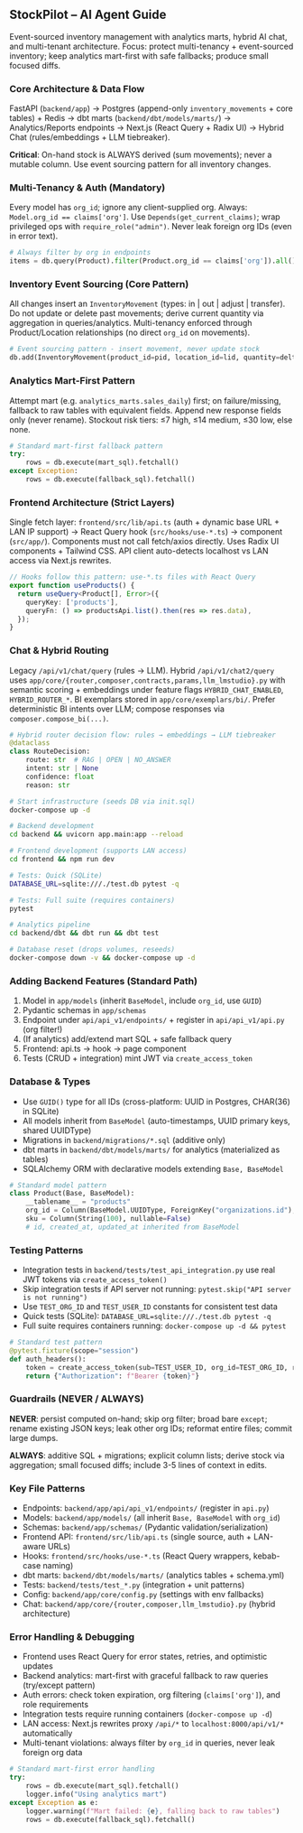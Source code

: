 ## StockPilot – AI Agent Guide
Event-sourced inventory management with analytics marts, hybrid AI chat, and multi-tenant architecture. Focus: protect multi-tenancy + event-sourced inventory; keep analytics mart-first with safe fallbacks; produce small focused diffs.

### Core Architecture & Data Flow
FastAPI (`backend/app`) → Postgres (append-only `inventory_movements` + core tables) + Redis → dbt marts (`backend/dbt/models/marts/`) → Analytics/Reports endpoints → Next.js (React Query + Radix UI) → Hybrid Chat (rules/embeddings + LLM tiebreaker). 

**Critical**: On-hand stock is ALWAYS derived (sum movements); never a mutable column. Use event sourcing pattern for all inventory changes.

### Multi-Tenancy & Auth (Mandatory)
Every model has `org_id`; ignore any client-supplied org. Always: `Model.org_id == claims['org']`. Use `Depends(get_current_claims)`; wrap privileged ops with `require_role("admin")`. Never leak foreign org IDs (even in error text).

```python
# Always filter by org in endpoints
items = db.query(Product).filter(Product.org_id == claims['org']).all()
```

### Inventory Event Sourcing (Core Pattern)
All changes insert an `InventoryMovement` (types: in | out | adjust | transfer). Do not update or delete past movements; derive current quantity via aggregation in queries/analytics. Multi-tenancy enforced through Product/Location relationships (no direct `org_id` on movements).

```python
# Event sourcing pattern - insert movement, never update stock
db.add(InventoryMovement(product_id=pid, location_id=lid, quantity=delta, movement_type='adjust', timestamp=now))
```

### Analytics Mart-First Pattern
Attempt mart (e.g. `analytics_marts.sales_daily`) first; on failure/missing, fallback to raw tables with equivalent fields. Append new response fields only (never rename). Stockout risk tiers: ≤7 high, ≤14 medium, ≤30 low, else none.

```python
# Standard mart-first fallback pattern
try: 
    rows = db.execute(mart_sql).fetchall()
except Exception: 
    rows = db.execute(fallback_sql).fetchall()
```

### Frontend Architecture (Strict Layers)
Single fetch layer: `frontend/src/lib/api.ts` (auth + dynamic base URL + LAN IP support) → React Query hook (`src/hooks/use-*.ts`) → component (`src/app/`). Components must not call fetch/axios directly. Uses Radix UI components + Tailwind CSS. API client auto-detects localhost vs LAN access via Next.js rewrites.

```typescript
// Hooks follow this pattern: use-*.ts files with React Query
export function useProducts() {
  return useQuery<Product[], Error>({
    queryKey: ['products'],
    queryFn: () => productsApi.list().then(res => res.data),
  });
}
```

### Chat & Hybrid Routing
Legacy `/api/v1/chat/query` (rules → LLM). Hybrid `/api/v1/chat2/query` uses `app/core/{router,composer,contracts,params,llm_lmstudio}.py` with semantic scoring + embeddings under feature flags `HYBRID_CHAT_ENABLED`, `HYBRID_ROUTER_*`. BI exemplars stored in `app/core/exemplars/bi/`. Prefer deterministic BI intents over LLM; compose responses via `composer.compose_bi(...)`.

```python
# Hybrid router decision flow: rules → embeddings → LLM tiebreaker
@dataclass
class RouteDecision:
    route: str  # RAG | OPEN | NO_ANSWER
    intent: str | None
    confidence: float
    reason: str
```
```bash
# Start infrastructure (seeds DB via init.sql)
docker-compose up -d

# Backend development
cd backend && uvicorn app.main:app --reload

# Frontend development (supports LAN access)
cd frontend && npm run dev

# Tests: Quick (SQLite)
DATABASE_URL=sqlite:///./test.db pytest -q

# Tests: Full suite (requires containers)
pytest

# Analytics pipeline
cd backend/dbt && dbt run && dbt test

# Database reset (drops volumes, reseeds)
docker-compose down -v && docker-compose up -d
```

### Adding Backend Features (Standard Path)
1. Model in `app/models` (inherit `BaseModel`, include `org_id`, use `GUID`)
2. Pydantic schemas in `app/schemas`
3. Endpoint under `api/api_v1/endpoints/` + register in `api/api_v1/api.py` (org filter!)
4. (If analytics) add/extend mart SQL + safe fallback query
5. Frontend: api.ts → hook → page component
6. Tests (CRUD + integration) mint JWT via `create_access_token`

### Database & Types
- Use `GUID()` type for all IDs (cross-platform: UUID in Postgres, CHAR(36) in SQLite) 
- All models inherit from `BaseModel` (auto-timestamps, UUID primary keys, shared UUIDType)
- Migrations in `backend/migrations/*.sql` (additive only)
- dbt marts in `backend/dbt/models/marts/` for analytics (materialized as tables)
- SQLAlchemy ORM with declarative models extending `Base, BaseModel`

```python
# Standard model pattern
class Product(Base, BaseModel):
    __tablename__ = "products"
    org_id = Column(BaseModel.UUIDType, ForeignKey("organizations.id"), nullable=False)
    sku = Column(String(100), nullable=False)
    # id, created_at, updated_at inherited from BaseModel
```

### Testing Patterns
- Integration tests in `backend/tests/test_api_integration.py` use real JWT tokens via `create_access_token()`
- Skip integration tests if API server not running: `pytest.skip("API server is not running")`
- Use `TEST_ORG_ID` and `TEST_USER_ID` constants for consistent test data
- Quick tests (SQLite): `DATABASE_URL=sqlite:///./test.db pytest -q`
- Full suite requires containers running: `docker-compose up -d && pytest`

```python
# Standard test pattern
@pytest.fixture(scope="session")
def auth_headers():
    token = create_access_token(sub=TEST_USER_ID, org_id=TEST_ORG_ID, role="admin")
    return {"Authorization": f"Bearer {token}"}
```

### Guardrails (NEVER / ALWAYS)
**NEVER**: persist computed on-hand; skip org filter; broad bare `except`; rename existing JSON keys; leak other org IDs; reformat entire files; commit large dumps.

**ALWAYS**: additive SQL + migrations; explicit column lists; derive stock via aggregation; small focused diffs; include 3-5 lines of context in edits.

### Key File Patterns
- Endpoints: `backend/app/api/api_v1/endpoints/` (register in `api.py`)
- Models: `backend/app/models/` (all inherit `Base, BaseModel` with `org_id`)
- Schemas: `backend/app/schemas/` (Pydantic validation/serialization)
- Frontend API: `frontend/src/lib/api.ts` (single source, auth + LAN-aware URLs)
- Hooks: `frontend/src/hooks/use-*.ts` (React Query wrappers, kebab-case naming)
- dbt marts: `backend/dbt/models/marts/` (analytics tables + schema.yml)
- Tests: `backend/tests/test_*.py` (integration + unit patterns)
- Config: `backend/app/core/config.py` (settings with env fallbacks)
- Chat: `backend/app/core/{router,composer,llm_lmstudio}.py` (hybrid architecture)

### Error Handling & Debugging
- Frontend uses React Query for error states, retries, and optimistic updates
- Backend analytics: mart-first with graceful fallback to raw queries (try/except pattern)
- Auth errors: check token expiration, org filtering (`claims['org']`), and role requirements
- Integration tests require running containers (`docker-compose up -d`)
- LAN access: Next.js rewrites proxy `/api/*` to `localhost:8000/api/v1/*` automatically
- Multi-tenant violations: always filter by `org_id` in queries, never leak foreign org data

```python
# Standard mart-first error handling
try: 
    rows = db.execute(mart_sql).fetchall()
    logger.info("Using analytics mart")
except Exception as e: 
    logger.warning(f"Mart failed: {e}, falling back to raw tables")
    rows = db.execute(fallback_sql).fetchall()
```
